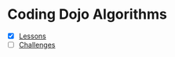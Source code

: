 # Coding Dojo Algorithms

- [x] [Lessons](lessons/README.md)
- [ ] [Challenges](challenges/README.md)
